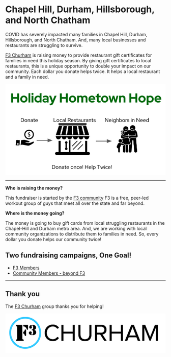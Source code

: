 # Chapel Hill, Durham, Hillsborough, and North Chatham

COVID has severely impacted many families in Chapel Hill, Durham, Hillsborough, and North Chatham.  And, many local businesses and restaurants are struggling to survive.

[F3 Churham](https://f3churham.com/) is raising money to provide restaurant gift certificates for families in need this holiday season.  By giving gift certificates to local restaurants, this is a unique opportunity to double your impact on our community.  Each dollar you donate helps twice.  It helps a local restaurant and a family in need.

![logo for hometown hope](hometown_hope_transparent.png)

---

**Who is raising the money?**

This fundraiser is started by the [F3 community](https://f3churham.com/) F3 is a free, peer-led workout group of guys that meet all over the state and far beyond.

**Where is the money going?**

The money is going to buy gift cards from local struggling restaurants in the Chapel-Hill and Durham metro area.  And, we are working with local community organizations to distribute them to families in need.  So, every dollar you donate helps our community twice!

## Two fundraising campaigns, One Goal!

* [F3 Members](https://givebutter.com/churham)
* [Community Members - beyond F3](https://givebutter.com/holiday_hope_everyone)

---

## Thank you

The [F3 Churham](https://f3churham.com/) group thanks you for helping!

![f3 logo](f3_churham_logo.png)
